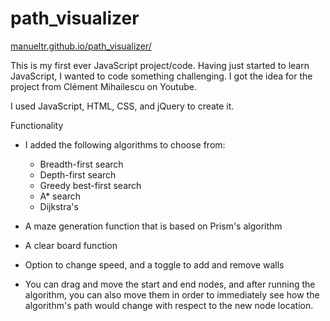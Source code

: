 # path_visualizer
[manueltr.github.io/path_visualizer/](https://manueltr.github.io/path_visualizer/ "https://manueltr.github.io/path_visualizer/")

This is my first ever JavaScript project/code. Having just started to learn JavaScript, I wanted to code something challenging. I got the idea for the project from Clément Mihailescu on Youtube.


I used JavaScript, HTML, CSS, and jQuery to create it.

Functionality
* I added the following algorithms to choose from:
	* Breadth-first search
	* Depth-first search
	* Greedy best-first search
	* A* search
	* Dijkstra's

*  A maze generation function that is based on Prism's algorithm
* A clear board function
* Option to change speed, and a toggle to add and remove walls
* You can drag and move the start and end nodes, and after running the algorithm, you can also move them in order to immediately see how the algorithm's path would change with respect to the new node location.



